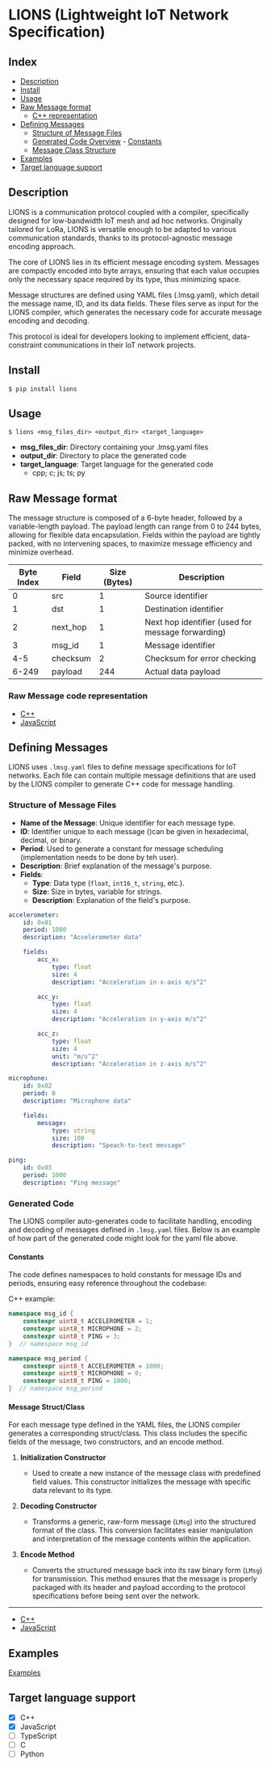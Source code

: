 # LIONS (Lightweight IoT Network Specification)

## Index

<!-- TOC start (generated with https://github.com/derlin/bitdowntoc) -->

-   [Description](#lions)
-   [Install](#install)
-   [Usage](#usage)
-   [Raw Message format](#raw-message-format)
    -   [C++ representation](#c-representation)
-   [Defining Messages](#defining-messages)
    -   [Structure of Message Files](#structure-of-message-files)
    -   [Generated Code Overview](#generated-code-overview) - [Constants](#constants)
    -   [Message Class Structure](#message-class-structure)
-   [Examples](#examples)
-   [Target language support](#target-language-support)

<!-- TOC end -->

<!-- TOC --><a name="lions"></a>

## Description

LIONS is a communication protocol coupled with a compiler, specifically designed for low-bandwidth IoT mesh and ad hoc networks. Originally tailored for LoRa, LIONS is versatile enough to be adapted to various communication standards, thanks to its protocol-agnostic message encoding approach.

The core of LIONS lies in its efficient message encoding system. Messages are compactly encoded into byte arrays, ensuring that each value occupies only the necessary space required by its type, thus minimizing space.

Message structures are defined using YAML files (.lmsg.yaml), which detail the message name, ID, and its data fields. These files serve as input for the LIONS compiler, which generates the necessary code for accurate message encoding and decoding.

This protocol is ideal for developers looking to implement efficient, data-constraint communications in their IoT network projects.

## Install

    $ pip install lions

## Usage

    $ lions <msg_files_dir> <output_dir> <target_language>

-   **msg_files_dir**: Directory containing your .lmsg.yaml files
-   **output_dir**: Directory to place the generated code
-   **target_language**: Target language for the generated code
    -   cpp; c; js; ts; py

## Raw Message format

The message structure is composed of a 6-byte header, followed by a variable-length payload. The payload length can range from 0 to 244 bytes, allowing for flexible data encapsulation. Fields within the payload are tightly packed, with no intervening spaces, to maximize message efficiency and minimize overhead.

| Byte Index | Field    | Size (Bytes) | Description                                       |
| ---------- | -------- | ------------ | ------------------------------------------------- |
| 0          | src      | 1            | Source identifier                                 |
| 1          | dst      | 1            | Destination identifier                            |
| 2          | next_hop | 1            | Next hop identifier (used for message forwarding) |
| 3          | msg_id   | 1            | Message identifier                                |
| 4-5        | checksum | 2            | Checksum for error checking                       |
| 6-249      | payload  | 244          | Actual data payload                               |

### Raw Message code representation

-   [C++](https://github.com/ItsNotSoftware/lions/blob/main/examples/c++/generated_code/lions.hpp)
-   [JavaScript](https://github.com/ItsNotSoftware/lions/blob/main/examples/js/generated_code/lions.js)

## Defining Messages

LIONS uses `.lmsg.yaml` files to define message specifications for IoT networks. Each file can contain multiple message definitions that are used by the LIONS compiler to generate C++ code for message handling.

### Structure of Message Files

-   **Name of the Message**: Unique identifier for each message type.
-   **ID**: Identifier unique to each message ()can be given in hexadecimal, decimal, or binary.
-   **Period**: Used to generate a constant for message scheduling (implementation needs to be done by teh user).
-   **Description**: Brief explanation of the message's purpose.
-   **Fields**:
    -   **Type**: Data type (`float`, `int16_t`, `string`, etc.).
    -   **Size**: Size in bytes, variable for strings.
    -   **Description**: Explanation of the field's purpose.

```yaml
accelerometer:
    id: 0x01
    period: 1000
    description: "Accelerometer data"

    fields:
        acc_x:
            type: float
            size: 4
            description: "Acceleration in x-axis m/s^2"

        acc_y:
            type: float
            size: 4
            description: "Acceleration in y-axis m/s^2"

        acc_z:
            type: float
            size: 4
            unit: "m/s^2"
            description: "Acceleration in z-axis m/s^2"

microphone:
    id: 0x02
    period: 0
    description: "Microphone data"

    fields:
        message:
            type: string
            size: 100
            description: "Speach-to-text message"

ping:
    id: 0x03
    period: 1000
    description: "Ping message"
```

### Generated Code

The LIONS compiler auto-generates code to facilitate handling, encoding and decoding of messages defined in `.lmsg.yaml` files. Below is an example of how part of the generated code might look for the yaml file above.

#### Constants

The code defines namespaces to hold constants for message IDs and periods, ensuring easy reference throughout the codebase:

C++ example:

```C++
namespace msg_id {
    constexpr uint8_t ACCELEROMETER = 1;
    constexpr uint8_t MICROPHONE = 2;
    constexpr uint8_t PING = 3;
}  // namespace msg_id

namespace msg_period {
    constexpr uint8_t ACCELEROMETER = 1000;
    constexpr uint8_t MICROPHONE = 0;
    constexpr uint8_t PING = 1000;
}  // namespace msg_period
```

#### Message Struct/Class

For each message type defined in the YAML files, the LIONS compiler generates a corresponding struct/class. This class includes the specific fields of the message, two constructors, and an encode method.

1. **Initialization Constructor**

    - Used to create a new instance of the message class with predefined field values. This constructor initializes the message with specific data relevant to its type.

2. **Decoding Constructor**

    - Transforms a generic, raw-form message (`LMsg`) into the structured format of the class. This conversion facilitates easier manipulation and interpretation of the message contents within the application.

3. **Encode Method**
    - Converts the structured message back into its raw binary form (`LMsg`) for transmission. This method ensures that the message is properly packaged with its header and payload according to the protocol specifications before being sent over the network.

---
-   [C++](https://github.com/ItsNotSoftware/lions/blob/main/examples/c%2B%2B/generated_code/my_messages_lmsg.hpp)
-   [JavaScript](https://github.com/ItsNotSoftware/lions/blob/main/examples/js/generated_code/my_messages_lmsg.js)

## Examples

[Examples](https://github.com/ItsNotSoftware/lions/tree/main/examples)

## Target language support

-   [x] C++
-   [x] JavaScript
-   [ ] TypeScript
-   [ ] C
-   [ ] Python
